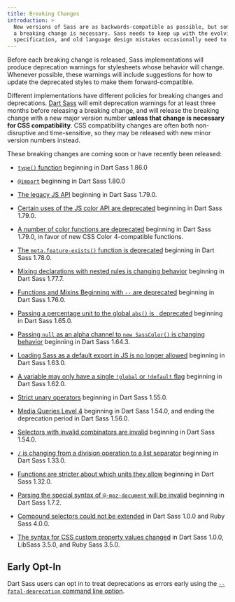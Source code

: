 ```yaml
---
title: Breaking Changes
introduction: >
  New versions of Sass are as backwards-compatible as possible, but sometimes
  a breaking change is necessary. Sass needs to keep up with the evolving CSS
  specification, and old language design mistakes occasionally need to be fixed.
---
```


Before each breaking change is released, Sass implementations will produce
deprecation warnings for stylesheets whose behavior will change. Whenever
possible, these warnings will include suggestions for how to update the
deprecated styles to make them forward-compatible.

Different implementations have different policies for breaking changes and
deprecations. [Dart Sass][] will emit deprecation warnings for at least three
months before releasing a breaking change, and will release the breaking change
with a new major version number **unless that change is necessary for CSS
compatibility**. CSS compatibility changes are often both non-disruptive and
time-sensitive, so they may be released with new minor version numbers instead.

[Dart Sass]: /dart-sass

These breaking changes are coming soon or have recently been released:

* [`type()` function](/documentation/breaking-changes/type-function/) beginning in Dart
  Sass 1.86.0

* [`@import`](/documentation/breaking-changes/import/) beginning in Dart
  Sass 1.80.0

* [The legacy JS API](/documentation/breaking-changes/legacy-js-api/) beginning
  in Dart Sass 1.79.0.

* [Certain uses of the JS color API are
  deprecated](/documentation/breaking-changes/color-4-api/) beginning in Dart
  Sass 1.79.0.

* [A number of color functions are
  deprecated](/documentation/breaking-changes/color-functions/) beginning in
  Dart Sass 1.79.0, in favor of new CSS Color 4-compatible functions.

* [The `meta.feature-exists()` function is
  deprecated](/documentation/breaking-changes/feature-exists/) beginning in Dart
  Sass 1.78.0.

* [Mixing declarations with nested rules is changing
  behavior](/documentation/breaking-changes/mixed-decls/) beginning in Dart Sass
  1.77.7.

* [Functions and Mixins Beginning with `--` are
  deprecated](/documentation/breaking-changes/css-function-mixin/) beginning in Dart
  Sass 1.76.0.

* [Passing a percentage unit to the global `abs()` is
  deprecated](/documentation/breaking-changes/abs-percent/) beginning in Dart
  Sass 1.65.0.

* [Passing `null` as an alpha channel to `new SassColor()` is changing
  behavior](/documentation/breaking-changes/null-alpha) beginning in Dart
  Sass 1.64.3.

* [Loading Sass as a default export in JS is no longer
  allowed](/documentation/breaking-changes/default-export) beginning in Dart
  Sass 1.63.0.

* [A variable may only have a single `!global` or `!default`
  flag](/documentation/breaking-changes/duplicate-var-flags) beginning in Dart
  Sass 1.62.0.

* [Strict unary operators](/documentation/breaking-changes/strict-unary/)
  beginning in Dart Sass 1.55.0.

* [Media Queries Level 4](/documentation/breaking-changes/media-logic/) beginning in Dart
  Sass 1.54.0, and ending the deprecation period in Dart Sass 1.56.0.

* [Selectors with invalid combinators are
  invalid](/documentation/breaking-changes/bogus-combinators) beginning in Dart
  Sass 1.54.0.

* [`/` is changing from a division operation to a list
  separator](/documentation/breaking-changes/slash-div) beginning in Dart Sass
  1.33.0.

* [Functions are stricter about which units they
  allow](/documentation/breaking-changes/function-units) beginning in Dart Sass
  1.32.0.

* [Parsing the special syntax of `@-moz-document` will be
  invalid](/documentation/breaking-changes/moz-document) beginning in Dart Sass
  1.7.2.

* [Compound selectors could not be
  extended](/documentation/breaking-changes/extend-compound) in Dart Sass 1.0.0
  and Ruby Sass 4.0.0.

* [The syntax for CSS custom property values
  changed](/documentation/breaking-changes/css-vars) in Dart Sass 1.0.0, LibSass
  3.5.0, and Ruby Sass 3.5.0.

## Early Opt-In

Dart Sass users can opt in to treat deprecations as errors early using the
[`--fatal-deprecation` command line
option](/documentation/cli/dart-sass/#fatal-deprecation).
